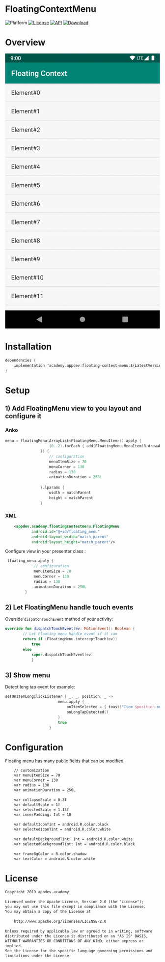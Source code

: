 # FloatingContextMenu

![Platform](http://img.shields.io/badge/platform-android-blue.svg?style=flat)
[![License](https://img.shields.io/badge/License-Apache%202.0-blue.svg)](https://opensource.org/licenses/Apache-2.0)
[![API](https://img.shields.io/badge/API-14%2B-blue.svg?style=flat)](https://android-arsenal.com/api?level=14)
[![Download](https://api.bintray.com/packages/yuyakaido/maven/CardStackView/images/download.svg)](https://bintray.com/staspetrenko/maven/floating-context-menu/_latestVersion)

# Overview
![Alt Text](https://github.com/appdev-academy/floating-context-menu-android/blob/master/images/overview.gif)

# Installation

```groovy
dependencies {
    implementation ‘academy.appdev:floating-context-menu:${LatestVersion}’
}
```

# Setup

## 1) Add FloatingMenu view to you layout and configure it

###  Anko

```kotlin
menu = floatingMenu(ArrayList<FloatingMenu.MenuItem>().apply {
                    (0..2).forEach { add(FloatingMenu.MenuItem(R.drawable.search_icon, "Option$it")) }
                }) {
                    // configuration
                    menuItemSize = 70
                    menuCorner = 130
                    radius = 130
                    animationDuration = 250L

                }.lparams {
                    width = matchParent
                    height = matchParent
                }
```

### XML

``` XML
    <appdev.academy.floatingcontextmenu.FloatingMenu
            android:id="@+id/floating_menu"
            android:layout_width="match_parent"
            android:layout_height="match_parent"/>
```

Configure view in your presenter class :
```kotlin
 floating_menu.apply {
             // configuration
             menuItemSize = 70
             menuCorner = 130
             radius = 130
             animationDuration = 250L
         }
```

## 2) Let FloatingMenu handle touch events

Override `dispatchTouchEvent` method of your activity:
```kotlin
override fun dispatchTouchEvent(ev: MotionEvent): Boolean {
        // Let Floating menu handle event if it can
        return if (FloatingMenu.interceptTouch(ev))
            true
        else
            super.dispatchTouchEvent(ev)
            }
```

## 3) Show menu

Detect long tap event for example:
```kotlin
setOnItemLongClickListener { _, _, position, _ ->
                        menu.apply {
                            onItemSelected = { toast("Item $position menu option $it") }
                            onLongTapDetected()
                        }
                        true
                    }
```
# Configuration

Floating menu has many public fields that can be modified

```
    // customization
    var menuItemSize = 70
    var menuCorner = 130
    var radius = 130
    var animationDuration = 250L

    var collapseScale = 0.3f
    var defaultScale = 1f
    var selectedScale = 1.13f
    var innerPadding: Int = 10

    var defaultIconTint = android.R.color.black
    var selectedIconTint = android.R.color.white

    var defaultBackgroundTint: Int = android.R.color.white
    var selectedBackgroundTint: Int = android.R.color.black

    var frameBgColor = R.color.shadow
    var textColor = android.R.color.white
```

# License

```
Copyright 2019 appdev.academy

Licensed under the Apache License, Version 2.0 (the "License");
you may not use this file except in compliance with the License.
You may obtain a copy of the License at

    http://www.apache.org/licenses/LICENSE-2.0

Unless required by applicable law or agreed to in writing, software
distributed under the License is distributed on an "AS IS" BASIS,
WITHOUT WARRANTIES OR CONDITIONS OF ANY KIND, either express or implied.
See the License for the specific language governing permissions and
limitations under the License.
```
